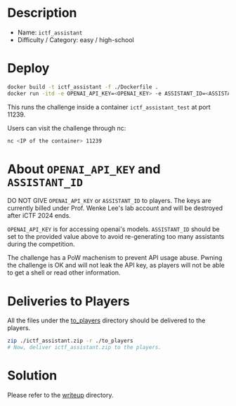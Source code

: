 # Description

- Name: `ictf_assistant`
- Difficulty / Category: easy / high-school

# Deploy

```bash
docker build -t ictf_assistant -f ./Dockerfile .
docker run -itd -e OPENAI_API_KEY=<OPENAI_KEY> -e ASSISTANT_ID=<ASSISTANT_KEY> --name ictf_assistant_test ictf_assistant
```

This runs the challenge inside a container `ictf_assistant_test` at port 11239. 

Users can visit the challenge through nc:

```bash
nc <IP of the container> 11239
```

# About `OPENAI_API_KEY` and `ASSISTANT_ID`

DO NOT GIVE `OPENAI_API_KEY` or `ASSISTANT_ID` to players. The keys are currently billed under Prof. Wenke Lee's lab account and will be destroyed after iCTF 2024 ends.

`OPENAI_API_KEY` is for accessing openai's models. `ASSISTANT_ID` should be set to the provided value above to avoid re-generating too many assistants during the competition.

The challenge has a PoW machenism to prevent API usage abuse. Pwning the challenge is OK and will not leak the API key, as players will not be able to get a shell or read other information.

# Deliveries to Players

All the files under the [to_players](./to_players/) directory should be delivered to the players.

```bash
zip ./ictf_assistant.zip -r ./to_players
# Now, deliver ictf_assistant.zip to the players.
```

# Solution

Please refer to the [writeup](./writeup/) directory.